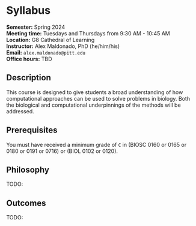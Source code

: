 # Syllabus

**Semester:** Spring 2024
<br>
**Meeting time:** Tuesdays and Thursdays from 9:30 AM - 10:45 AM
<br>
**Location:** G8 Cathedral of Learning
<br>
**Instructor:** Alex Maldonado, PhD (he/him/his)
<br>
**Email:** `alex.maldonado@pitt.edu`
<br>
**Office hours:** TBD

## Description

This course is designed to give students a broad understanding of how computational approaches can be used to solve problems in biology.
Both the biological and computational underpinnings of the methods will be addressed.

## Prerequisites

You must have received a minimum grade of `C` in (BIOSC 0160 or 0165 or 0180 or 0191 or 0716) or (BIOL 0102 or 0120).

## Philosophy

TODO:

## Outcomes

TODO:
